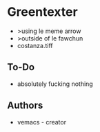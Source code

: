 Greentexter
===========
<ul>
<li>>using le meme arrow</li>
<li>>outside of le fawchun</li>
<li>costanza.tiff</li>
</ul>

To-Do
-----

* absolutely fucking nothing

Authors
-------

* vemacs - creator